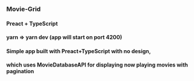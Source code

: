 ### Movie-Grid
#### Preact + TypeScript

#### yarn => yarn dev (app will start on port 4200)

#### Simple app built with Preact+TypeScript with no design, 
#### which uses MovieDatabaseAPI for displaying now playing movies with pagination 